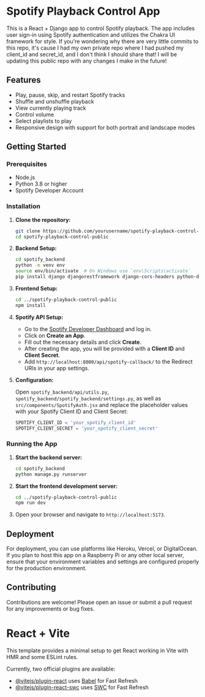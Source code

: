 ﻿# Spotify Playback Control App

This is a React + Django app to control Spotify playback. The app includes user sign-in using Spotify authentication and utilizes the Chakra UI framework for style. If you're wondering why there are very little commits to this repo, it's cause I had my own private repo where I had pushed my client_id and secret_id, and I don't think I should share that! I will be updating this public repo with any changes I make in the future!

## Features

- Play, pause, skip, and restart Spotify tracks
- Shuffle and unshuffle playback
- View currently playing track
- Control volume
- Select playlists to play
- Responsive design with support for both portrait and landscape modes

## Getting Started

### Prerequisites

- Node.js
- Python 3.8 or higher
- Spotify Developer Account

### Installation

1. **Clone the repository:**

   ```bash
   git clone https://github.com/yourusername/spotify-playback-control-public.git
   cd spotify-playback-control-public
   ```

2. **Backend Setup:**

   ```bash
   cd spotify_backend
   python -m venv env
   source env/bin/activate  # On Windows use `env\Scripts\activate`
   pip install django djangorestframework django-cors-headers python-dotenv requests
   ```

3. **Frontend Setup:**

   ```bash
   cd ../spotify-playback-control-public 
   npm install
   ```

4. **Spotify API Setup:**

   - Go to the [Spotify Developer Dashboard](https://developer.spotify.com/dashboard/applications) and log in.
   - Click on **Create an App**.
   - Fill out the necessary details and click **Create**.
   - After creating the app, you will be provided with a **Client ID** and **Client Secret**.
   - Add `http://localhost:8000/api/spotify-callback/` to the Redirect URIs in your app settings.

5. **Configuration:**

   Open `spotify_backend/api/utils.py`, `spotify_backend/spotify_backend/settings.py`, as well as `src/components/SpotifyAuth.jsx` and replace the placeholder values with your Spotify Client ID and Client Secret:

   ```python
   SPOTIFY_CLIENT_ID = 'your_spotify_client_id'
   SPOTIFY_CLIENT_SECRET = 'your_spotify_client_secret'
   ```

### Running the App

1. **Start the backend server:**

   ```bash
   cd spotify_backend
   python manage.py runserver
   ```

2. **Start the frontend development server:**

   ```bash
   cd ../spotify-playback-control-public
   npm run dev
   ```

3. Open your browser and navigate to `http://localhost:5173`.

## Deployment

For deployment, you can use platforms like Heroku, Vercel, or DigitalOcean. If you plan to host this app on a Raspberry Pi or any other local server, ensure that your environment variables and settings are configured properly for the production environment.

## Contributing

Contributions are welcome! Please open an issue or submit a pull request for any improvements or bug fixes.

# React + Vite

This template provides a minimal setup to get React working in Vite with HMR and some ESLint rules.

Currently, two official plugins are available:

- [@vitejs/plugin-react](https://github.com/vitejs/vite-plugin-react/blob/main/packages/plugin-react/README.md) uses [Babel](https://babeljs.io/) for Fast Refresh
- [@vitejs/plugin-react-swc](https://github.com/vitejs/vite-plugin-react-swc) uses [SWC](https://swc.rs/) for Fast Refresh
